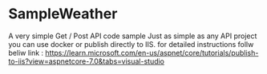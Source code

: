 # SampleWeather
A very simple Get / Post API code sample
Just as simple as any API project you can use docker or publish directly to IIS.
for detailed instructions follw beliw link :
https://learn.microsoft.com/en-us/aspnet/core/tutorials/publish-to-iis?view=aspnetcore-7.0&tabs=visual-studio
